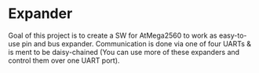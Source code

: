# Expander

Goal of this project is to create a SW for AtMega2560 to work as easy-to-use pin and bus expander. Communication is done via one of four UARTs & is ment to be daisy-chained (You can use more of these expanders and control them over one UART port).
